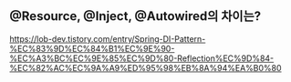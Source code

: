 ## @Resource, @Inject, @Autowired의 차이는?















https://lob-dev.tistory.com/entry/Spring-DI-Pattern-%EC%83%9D%EC%84%B1%EC%9E%90-%EC%A3%BC%EC%9E%85%EC%9D%80-Reflection%EC%9D%84-%EC%82%AC%EC%9A%A9%ED%95%98%EB%8A%94%EA%B0%80